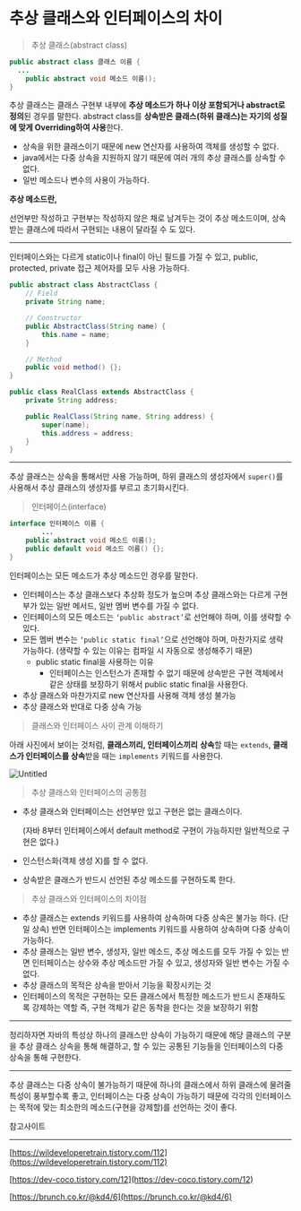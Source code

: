 # 추상 클래스와 인터페이스의 차이

> 추상 클래스(abstract class)
>

```java
public abstract class 클래스 이름 {
  ...
	public abstract void 메소드 이름();
}
```

추상 클래스는 클래스 구현부 내부에 **추상 메소드가 하나 이상 포함되거나 abstract로 정의**된 경우를 말한다.
abstract class를 **상속받은 클래스(하위 클래스)는 자기의 성질에 맞게 Overriding하여 사용**한다.

- 상속을 위한 클래스이기 때문에 new 연산자를 사용하여 객체를 생성할 수 없다.
- java에서는 다중 상속을 지원하지 않기 때문에 여러 개의 추상 클래스를 상속할 수 없다.
- 일반 메소드나 변수의 사용이 가능하다.

**추상 메소드란,**

선언부만 작성하고 구현부는 작성하지 않은 채로 남겨두는 것이 추상 메소드이며, 상속받는 클래스에 따라서 구현되는 내용이 달라질 수 도 있다.

***

인터페이스와는 다르게 static이나 final이 아닌 필드를 가질 수 있고, public, protected, private 접근 제어자를 모두 사용 가능하다.

```java
public abstract class AbstractClass {
	// Field
	private String name;

	// Constructor
	public AbstractClass(String name) {
		this.name = name;
	}

	// Method
	public void method() {};
}

public class RealClass extends AbstractClass {
	private String address;

	public RealClass(String name, String address) {
		super(name);
		this.address = address;
	}
}
```

***

추상 클래스는 상속을 통해서만 사용 가능하며, 하위 클래스의 생성자에서 `super()`를 사용해서 추상 클래스의 생성자를 부르고 초기화시킨다.

> 인터페이스(interface)
>

```java
interface 인터페이스 이름 {
		...
	public abstract void 메소드 이름();
	public default void 메소드 이름() {};
}
```

인터페이스는 모든 메소드가 추상 메소드인 경우를 말한다.

- 인터페이스는 추상 클래스보다 추상화 정도가 높으며 추상 클래스와는 다르게 구현부가 있는 일반 메서드, 일반 멤버 변수를 가질 수 없다.
- 인터페이스의 모든 메소드는 `‘public abstract’`로 선언해야 하며, 이를 생략할 수 있다.
- 모든 멤버 변수는 `‘public static final’`으로 선언해야 하며, 마찬가지로 생략 가능하다.
  (생략할 수 있는 이유는 컴파일 시 자동으로 생성해주기 때문)
    - public static final을 사용하는 이유
        - 인터페이스는 인스턴스가 존재할 수 없기 때문에 상속받은 구현 객체에서 같은 상태를 보장하기 위해서 public static final을 사용한다.
- 추상 클래스와 마찬가지로 new 연산자를 사용해 객체 생성 불가능
- 추상 클래스와 반대로 다중 상속 가능

> 클래스와 인터페이스 사이 관계 이해하기
>

아래 사진에서 보이는 것처럼, **클래스끼리, 인터페이스끼리** **상속**할 때는 `extends`,
**클래스가 인터페이스를 상속**받을 때는 `implements` 키워드를 사용한다.

![Untitled](https://s3-us-west-2.amazonaws.com/secure.notion-static.com/f076b2a2-cf05-453b-b21f-2b1c715f7098/Untitled.png)

> 추상 클래스와 인터페이스의 공통점
>
- 추상 클래스와 인터페이스는 선언부만 있고 구현은 없는 클래스이다.

  (자바 8부터 인터페이스에서 default method로 구현이 가능하지만 일반적으로 구현은 없다.)

- 인스턴스화(객체 생성 X)를 할 수 없다.
- 상속받은 클래스가 반드시 선언된 추상 메소드를 구현하도록 한다.

> 추상 클래스와 인터페이스의 차이점
>
- 추상 클래스는 extends 키워드를 사용하여 상속하며 다중 상속은 불가능 하다. (단일 상속)
  반면 인터페이스는 implements 키워드를 사용하여 상속하며 다중 상속이 가능하다.
- 추상 클래스는 일반 변수, 생성자, 일반 메소드, 추상 메소드를 모두 가질 수 있는 반면 인터페이스는 상수와 추상 메소드만 가질 수 있고, 생성자와 일반 변수는 가질 수 없다.
- 추상 클래스의 목적은 상속을 받아서 기능을 확장시키는 것
- 인터페이스의 목적은 구현하는 모든 클래스에서 특정한 메소드가 반드시 존재하도록 강제하는 역할
  즉, 구현 객체가 같은 동착을 한다는 것을 보장하기 위함

***

정리하자면 자바의 특성상 하나의 클래스만 상속이 가능하기 때문에 해당 클래스의 구분을 추상 클래스 상속을 통해 해결하고, 할 수 있는 공통된 기능들을 인터페이스의 다중 상속을 통해 구현한다.

***

추상 클래스는 다중 상속이 불가능하기 때문에 하나의 클래스에서 하위 클래스에 물려줄 특성이 풍부할수록 좋고, 인터페이스는 다중 상속이 가능하기 때문에 각각의 인터페이스는 목적에 맞는 최소한의 메소드(구현을 강제할)를 선언하는 것이 좋다.

참고사이트

---

[https://wildeveloperetrain.tistory.com/112](https://wildeveloperetrain.tistory.com/112)

[https://dev-coco.tistory.com/12](https://dev-coco.tistory.com/12)

[https://brunch.co.kr/@kd4/6](https://brunch.co.kr/@kd4/6)